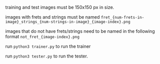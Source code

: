 training and test images must be 150x150 px in size.

images with frets and strings must be named `fret_{num-frets-in-image}_strings_{num-strings-in-image}_{image-index}.png`

images that do not have frets/strings need to be named in the following format `not_fret_{image-index}.png`

run `python3 trainer.py` to run the trainer

run `python3 tester.py` to run the tester.